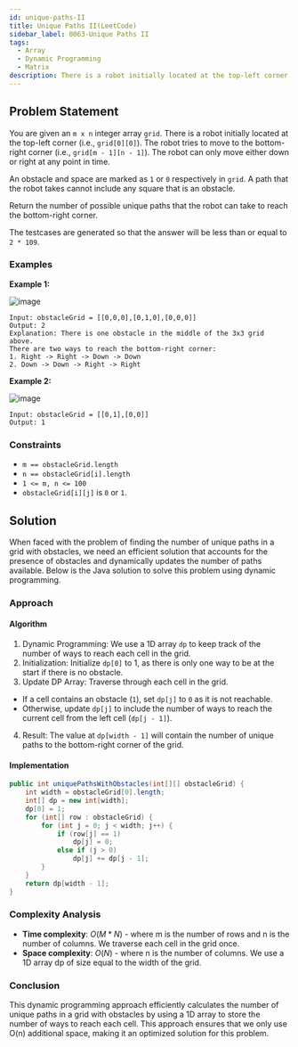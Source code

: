 ```yaml
---
id: unique-paths-II
title: Unique Paths II(LeetCode)
sidebar_label: 0063-Unique Paths II
tags:
  - Array
  - Dynamic Programming
  - Matrix
description: There is a robot initially located at the top-left corner. The robot tries to move to the bottom-right corner. Return the number of possible unique paths that the robot can take to reach the bottom-right corner.
---
```


## Problem Statement

You are given an `m x n` integer array `grid`. There is a robot initially located at the top-left corner (i.e., `grid[0][0]`). The robot tries to move to the bottom-right corner (i.e., `grid[m - 1][n - 1]`). The robot can only move either down or right at any point in time.

An obstacle and space are marked as `1` or `0` respectively in `grid`. A path that the robot takes cannot include any square that is an obstacle.

Return the number of possible unique paths that the robot can take to reach the bottom-right corner.

The testcases are generated so that the answer will be less than or equal to `2 * 109`.

### Examples

**Example 1:**

![image](https://github.com/PradnyaGaitonde/codeharborhub.github.io/assets/116059908/a0dd405c-20e8-4f5f-88a4-f39ab1f1bb4e)

```plaintext
Input: obstacleGrid = [[0,0,0],[0,1,0],[0,0,0]]
Output: 2
Explanation: There is one obstacle in the middle of the 3x3 grid above.
There are two ways to reach the bottom-right corner:
1. Right -> Right -> Down -> Down
2. Down -> Down -> Right -> Right
```

**Example 2:**

![image](https://github.com/PradnyaGaitonde/codeharborhub.github.io/assets/116059908/da914756-753c-4bfb-897a-f734807fea8f)

```plaintext
Input: obstacleGrid = [[0,1],[0,0]]
Output: 1
```

### Constraints

- `m == obstacleGrid.length`
- `n == obstacleGrid[i].length`
- `1 <= m, n <= 100`
- `obstacleGrid[i][j]` is `0` or `1`.

## Solution

When faced with the problem of finding the number of unique paths in a grid with obstacles, we need an efficient solution that accounts for the presence of obstacles and dynamically updates the number of paths available. Below is the Java solution to solve this problem using dynamic programming.

### Approach 

#### Algorithm

1. Dynamic Programming: We use a 1D array `dp` to keep track of the number of ways to reach each cell in the grid.
2. Initialization: Initialize `dp[0]` to 1, as there is only one way to be at the start if there is no obstacle.
3. Update DP Array: Traverse through each cell in the grid.
* If a cell contains an obstacle (`1`), set `dp[j]` to `0` as it is not reachable.
* Otherwise, update `dp[j]` to include the number of ways to reach the current cell from the left cell (`dp[j - 1]`).
4. Result: The value at `dp[width - 1]` will contain the number of unique paths to the bottom-right corner of the grid.

#### Implementation

```Java
public int uniquePathsWithObstacles(int[][] obstacleGrid) {
    int width = obstacleGrid[0].length;
    int[] dp = new int[width];
    dp[0] = 1;
    for (int[] row : obstacleGrid) {
        for (int j = 0; j < width; j++) {
            if (row[j] == 1)
                dp[j] = 0;
            else if (j > 0)
                dp[j] += dp[j - 1];
        }
    }
    return dp[width - 1];
}
```

### Complexity Analysis

- **Time complexity**: $O(M*N)$ - where m is the number of rows and n is the number of columns. We traverse each cell in the grid once.
- **Space complexity**: $O(N)$ - where n is the number of columns. We use a 1D array dp of size equal to the width of the grid.

### Conclusion

This dynamic programming approach efficiently calculates the number of unique paths in a grid with obstacles by using a 1D array to store the number of ways to reach each cell. This approach ensures that we only use O(n) additional space, making it an optimized solution for this problem.
